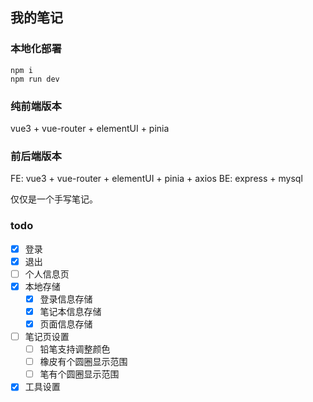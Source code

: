 ## 我的笔记

### 本地化部署

```
npm i
npm run dev
```

### 纯前端版本

vue3 + vue-router + elementUI + pinia

### 前后端版本

FE: vue3 + vue-router + elementUI + pinia + axios
BE: express + mysql

仅仅是一个手写笔记。

### todo

- [x] 登录
- [x] 退出
- [ ] 个人信息页
- [x] 本地存储
  - [x] 登录信息存储
  - [x] 笔记本信息存储
  - [x] 页面信息存储
- [ ] 笔记页设置
  - [ ] 铅笔支持调整颜色
  - [ ] 橡皮有个圆圈显示范围
  - [ ] 笔有个圆圈显示范围
- [x] 工具设置
